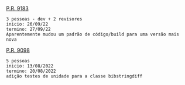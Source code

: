 [P.R. 9183](https://github.com/JabRef/jabref/pull/9183)

    3 pessoas - dev + 2 revisores
    inicio: 26/09/22
    termino: 27/09/22
    Aparentemente mudou um padrão de código/build para uma versão mais nova 

[P.R. 9098](https://github.com/JabRef/jabref/pull/9052)
    
    5 pessoas
    inicio: 13/08/2022
    termino: 20/08/2022
    adição testes de unidade para a classe bibstringdiff
